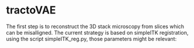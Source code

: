 # tractoVAE


The first step is to reconstruct the 3D stack microscopy from slices which can be misalligned. The current strategy is based on simpleITK registration, using the script simpleITK_reg.py,
those parameters might be relevant:
